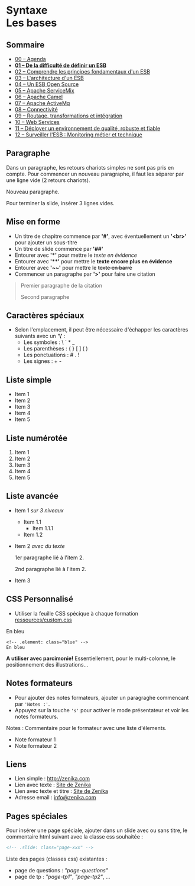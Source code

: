 # Syntaxe</br>Les bases

<!-- .slide: class="page-title" -->



## Sommaire

<!-- .slide: class="toc" -->

- [00 – Agenda](#/0)
- **[01 – De la difficulté de définir un ESB](#/1)**
- [02 – Comprendre les principes fondamentaux d'un ESB](#/2)
- [03 – L'architecture d'un ESB](#/3)
- [04 – Un ESB Open Source](#/4)
- [05 – Apache ServiceMix](#/5)
- [06 – Apache Camel](#/6)
- [07 – Apache ActiveMq](#/7)
- [08 – Connectivité](#/8)
- [09 – Routage, transformations et intégration](#/9)
- [10 – Web Services](#/10)
- [11 – Déployer un environnement de qualité, robuste et fiable](#/11)
- [12 – Surveiller l'ESB : Monitoring métier et technique](#/12)



## Paragraphe

Dans un paragraphe, les retours chariots simples
ne sont pas pris en compte. Pour commencer un nouveau paragraphe, il faut
les séparer par une ligne vide (2 retours chariots). 

Nouveau paragraphe.

Pour terminer la slide, insérer 3 lignes vides.



## Mise en forme

- Un titre de chapitre commence par **'\#'**, avec éventuellement un **'&lt;br&gt;'** pour ajouter un sous-titre
- Un titre de slide commence par **'\#\#'**
- Entourer avec **'\*'** pour mettre le *texte en évidence*
- Entourer avec **'\*\*'** pour mettre le **texte encore plus en évidence**
- Entourer avec **'\~\~'** pour mettre le ~~texte en barré~~
- Commencer un paragraphe par **'\>'** pour faire une citation

> Premier paragraphe de la citation
> 
> Second paragraphe



## Caractères spéciaux

- Selon l'emplacement, il peut être nécessaire d'échapper les caractères suivants avec un **'\\'** :
  - Les symboles : \\ \` \*  \_ 
  - Les parenthèses : \{ \} \[ \] \( \) 
  - Les ponctuations : \#  \. \!
  - Les signes : \+ \- 




## Liste simple

- Item 1
- Item 2
- Item 3
- Item 4
- Item 5



## Liste numérotée

1. Item 1
2. Item 2
3. Item 3
4. Item 4
5. Item 5



## Liste avancée

- Item 1 *sur 3 niveaux*
  - Item 1.1
      - Item 1.1.1
  - Item 1.2
- Item 2 *avec du texte*
  
  1er paragraphe lié à l'item 2.

  2nd paragraphe lié à l'item 2.
  
- Item 3



## CSS Personnalisé

- Utiliser la feuille CSS spécique à chaque formation [ressources/custom.css](ressources/custom.css)

<!-- .element: class="blue" -->
En bleu

```
<!-- .element: class="blue" -->
En bleu
```
<!-- .element class="alert alert-warning"-->
**A utiliser avec parcimonie!** Essentiellement, pour le multi-colonne, le positionnement des illustrations...



## Notes formateurs

- Pour ajouter des notes formateurs, ajouter un paragraghe commencant par `'Notes :'`.
- Appuyez sur la touche `'s'` pour activer le mode présentateur et voir les notes formateurs.

Notes :
Commentaire pour le formateur avec une liste d'élements.

- Note formateur 1
- Note formateur 2



## Liens

- Lien simple : http://zenika.com
- Lien avec texte : [Site de Zenika](http://zenika.com)
- Lien avec texte et titre : [Site de Zenika](http://zenika.com "le site web de zenika")
- Adresse email : <info@zenika.com>



## Pages spéciales

Pour insérer une page spéciale, ajouter dans un slide avec ou sans titre, le commentaire html suivant avec la classe css souhaitée : 

```html
<!-- .slide: class="page-xxx" -->
```

Liste des pages (classes css) existantes :

- page de questions : *"page-questions"*
- page de tp : *"page-tp1"*, *"page-tp2"*, ...



<!-- .slide: class="page-questions" -->



<!-- .slide: class="page-tp1" -->


